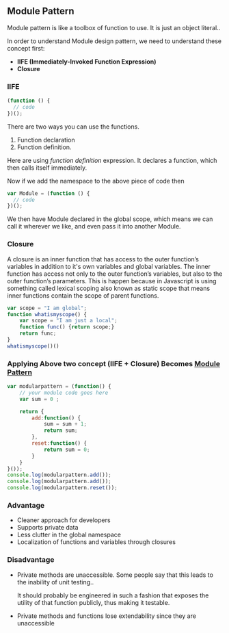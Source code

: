 ## Module Pattern

Module pattern is like a toolbox of function to use. It is just an object literal..

In order to understand Module design pattern, we need to understand these concept first:
* **IIFE (Immediately-Invoked Function Expression)**
* **Closure**

### IIFE

```js
(function () {
  // code
})();
```

There are two ways you can use the functions. 
  
  1. Function declaration 
  2. Function definition. 
  
Here are using _function definition_ expression. It declares a function, which then calls itself immediately.

Now if we add the namespace to the above piece of code then

```js
var Module = (function () {
  // code
})();
```

We then have Module declared in the global scope, which means we can call it wherever we like, and even pass it into another Module.

### Closure
A closure is an inner function that has access to the outer function’s variables in addition to it's own variables and global variables. The inner function has access not only to the outer function’s variables, but also to the outer function’s parameters. This is happen because in Javascript is using something called lexical scoping also known as static scope that means inner functions contain the scope of parent functions.

``` js
var scope = "I am global";
function whatismyscope() {
    var scope = "I am just a local";
    function func() {return scope;}
    return func;
}
whatismyscope()()
```

### Applying Above two concept (IIFE + Closure) Becomes [Module Pattern](https://plnkr.co/edit/ThUZI1DpYRlZbDptFbLn?p=preview)

``` js
var modularpattern = (function() {
    // your module code goes here
    var sum = 0 ;

    return {
        add:function() {
            sum = sum + 1;
            return sum;
        },
        reset:function() {
            return sum = 0;    
        }  
    }   
}());
console.log(modularpattern.add());
console.log(modularpattern.add());
console.log(modularpattern.reset());
```

### Advantage
* Cleaner approach for developers
* Supports private data
* Less clutter in the global namespace
* Localization of functions and variables through closures

### Disadvantage

* Private methods are unaccessible. Some people say that this leads to the inability of unit testing..
      
  It should probably be engineered in such a fashion that exposes the utility of that function publicly, thus making it testable. 
  
* Private methods and functions lose extendability since they are unaccessible